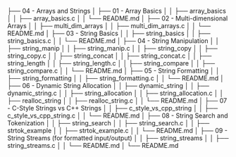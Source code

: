 ├── 04 - Arrays and Strings
│   ├── 01 - Array Basics
│   │   ├── array_basics
│   │   ├── array_basics.c
│   │   └── README.md
│   ├── 02 - Multi-dimensional Arrays
│   │   ├── multi_dim_arrays
│   │   ├── multi_dim_arrays.c
│   │   └── README.md
│   ├── 03 - String Basics
│   │   ├── string_basics
│   │   ├── string_basics.c
│   │   └── README.md
│   ├── 04 - String Manipulation
│   │   ├── string_manip
│   │   ├── string_manip.c
│   │   ├── string_copy
│   │   ├── string_copy.c
│   │   ├── string_concat
│   │   ├── string_concat.c
│   │   ├── string_length
│   │   ├── string_length.c
│   │   ├── string_compare
│   │   ├── string_compare.c
│   │   └── README.md
│   ├── 05 - String Formatting
│   │   ├── string_formatting
│   │   ├── string_formatting.c
│   │   └── README.md
│   ├── 06 - Dynamic String Allocation
│   │   ├── dynamic_string
│   │   ├── dynamic_string.c
│   │   ├── string_allocation
│   │   ├── string_allocation.c
│   │   ├── realloc_string
│   │   ├── realloc_string.c
│   │   └── README.md
│   ├── 07 - C-Style Strings vs C++ Strings
│   │   ├── c_style_vs_cpp_string
│   │   ├── c_style_vs_cpp_string.c
│   │   └── README.md
│   ├── 08 - String Search and Tokenization
│   │   ├── string_search
│   │   ├── string_search.c
│   │   ├── strtok_example
│   │   ├── strtok_example.c
│   │   └── README.md
│   ├── 09 - String Streams (for formatted input/output)
│   │   ├── string_streams
│   │   ├── string_streams.c
│   │   └── README.md
│   └── README.md

